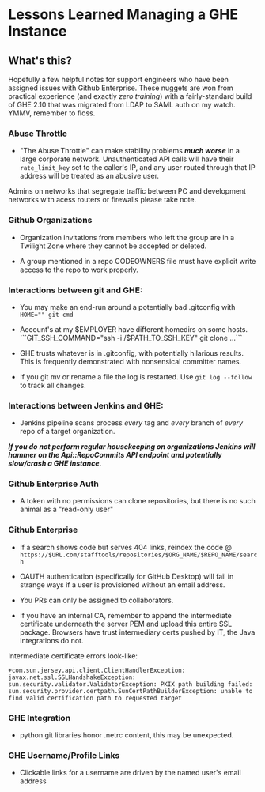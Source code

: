 # Lessons Learned Managing a GHE Instance



## What's this?

Hopefully a few helpful notes for support engineers who have been assigned issues with Github Enterprise. These nuggets are won from practical experience (and exactly *zero training*) with a fairly-standard build of GHE 2.10 that was migrated from LDAP to SAML auth on my watch. YMMV, remember to floss.



### Abuse Throttle

* "The Abuse Throttle" can make stability problems ***much worse*** in a large corporate network. Unauthenticated API calls will have their ```rate_limit_key``` set to the caller's IP, and any user routed through that IP address will be treated as an abusive user. 
 
 
Admins on networks that segregate traffic between PC and development networks with acess routers or firewalls please take note. 



### Github Organizations

* Organization invitations from members who left the group are in a Twilight Zone where they cannot be accepted or deleted.

* A group mentioned in a repo CODEOWNERS file must have explicit write access to the repo to work properly.


### Interactions between git and GHE:

* You may make an end-run around a potentially bad .gitconfig with ```HOME="" git cmd```

* Account's at my $EMPLOYER have different homedirs on some hosts. ```GIT_SSH_COMMAND="ssh -i /$PATH_TO_SSH_KEY" git clone ...```

* GHE trusts whatever is in .gitconfig, with potentially hilarious results. This is frequently demonstrated with nonsensical committer names.

* If you git mv or rename a file the log is restarted. Use ```git log --follow``` to track all changes.



### Interactions between Jenkins and GHE:

* Jenkins pipeline scans process *every* tag and *every* branch of *every* repo of a target organization.  

***If you do not perform regular housekeeping on organizations Jenkins will hammer on the Api::RepoCommits API endpoint and potentially slow/crash a GHE instance.***



### Github Enterprise Auth

* A token with no permissions can clone repositories, but there is no such animal as a "read-only user"



### Github Enterprise

* If a search shows code but serves 404 links, reindex the code @ ```https://$URL.com/stafftools/repositories/$ORG_NAME/$REPO_NAME/search```  

* OAUTH authentication (specifically for GitHub Desktop) will fail in strange ways if a user is provisioned without an email address.  

* You PRs can only be assigned to collaborators.  

* If you have an internal CA, remember to append the intermediate certificate underneath the server PEM and upload this entire SSL package. Browsers have trust intermediary certs pushed by IT, the Java integrations do not.

Intermediate certificate errors look-like:

```
+com.sun.jersey.api.client.ClientHandlerException: javax.net.ssl.SSLHandshakeException: sun.security.validator.ValidatorException: PKIX path building failed: sun.security.provider.certpath.SunCertPathBuilderException: unable to find valid certification path to requested target
```



### GHE Integration

* python git libraries honor .netrc content, this may be unexpected.



### GHE Username/Profile Links

* Clickable links for a username are driven by the named user's email address
